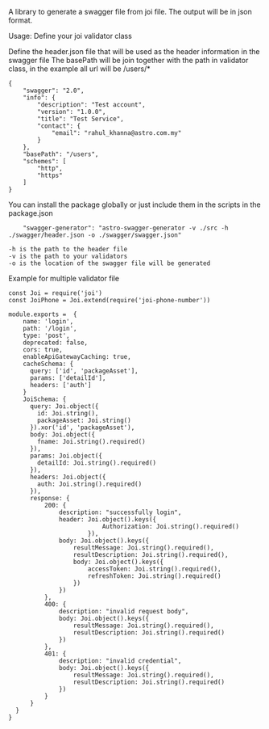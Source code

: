A library to generate a swagger file from joi file. The output will be in json format.

Usage:
Define your joi validator class

Define the header.json file that will be used as the header information in the swagger file
The basePath will be join together with the path in validator class, in the example all url will be /users/*
```
{
    "swagger": "2.0",
    "info": {
        "description": "Test account",
        "version": "1.0.0",
        "title": "Test Service",
        "contact": {
            "email": "rahul_khanna@astro.com.my"
        }
    },
    "basePath": "/users",
    "schemes": [
        "http",
        "https"
    ]
}
```

You can install the package globally or just include them in the scripts in the package.json
```
    "swagger-generator": "astro-swagger-generator -v ./src -h ./swagger/header.json -o ./swagger/swagger.json"
```
```
-h is the path to the header file
-v is the path to your validators
-o is the location of the swagger file will be generated
```

Example for multiple validator file
```
const Joi = require('joi')
const JoiPhone = Joi.extend(require('joi-phone-number'))

module.exports =  {
    name: 'login',
    path: '/login',
    type: 'post',
    deprecated: false,
    cors: true,
    enableApiGatewayCaching: true,
    cacheSchema: {
      query: ['id', 'packageAsset'],
      params: ['detailId'],
      headers: ['auth']
    }
    JoiSchema: {
      query: Joi.object({
        id: Joi.string(),
        packageAsset: Joi.string()
      }).xor('id', 'packageAsset'),
      body: Joi.object({
        fname: Joi.string().required()
      }),
      params: Joi.object({
        detailId: Joi.string().required()
      }),
      headers: Joi.object({
        auth: Joi.string().required()
      }),
      response: {
          200: {
              description: "successfully login",
              header: Joi.object().keys({
                          Authorization: Joi.string().required()
                      }),
              body: Joi.object().keys({
                  resultMessage: Joi.string().required(),
                  resultDescription: Joi.string().required(),
                  body: Joi.object().keys({
                      accessToken: Joi.string().required(),
                      refreshToken: Joi.string().required()
                  })
              })
          },
          400: {
              description: "invalid request body",
              body: Joi.object().keys({
                  resultMessage: Joi.string().required(),
                  resultDescription: Joi.string().required()
              })
          },
          401: {
              description: "invalid credential",
              body: Joi.object().keys({
                  resultMessage: Joi.string().required(),
                  resultDescription: Joi.string().required()
              })
          }
      }
  }
}
```